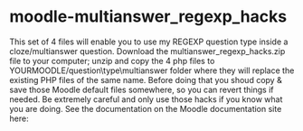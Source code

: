 # moodle-multianswer_regexp_hacks
This set of 4 files will enable you to use my REGEXP question type inside a cloze/multianswer question. 
Download the multianswer_regexp_hacks.zip file to your computer; unzip and copy the 4 php files to YOURMOODLE/question\type\multianswer folder where they will replace the existing PHP files of the same name.
Before doing that you shoud copy & save those Moodle default files somewhere, so you can revert things if needed.
Be extremely careful and only use those hacks if you know what you are doing.
See the documentation on the Moodle documentation site here: 
